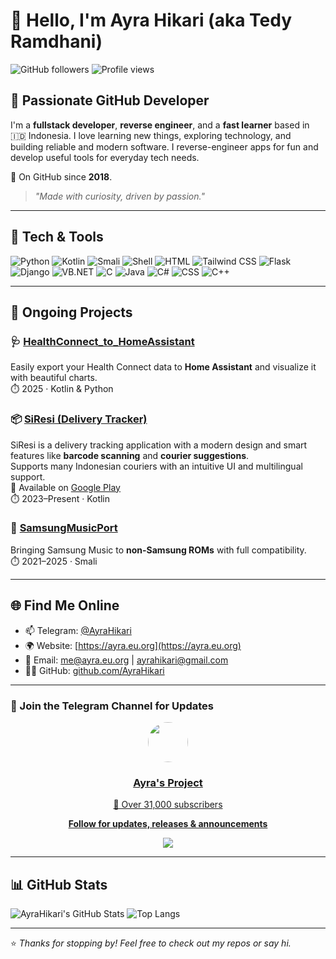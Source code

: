 # 👋 Hello, I'm Ayra Hikari (aka Tedy Ramdhani)

![GitHub followers](https://img.shields.io/github/followers/AyraHikari?style=social)
![Profile views](https://komarev.com/ghpvc/?username=AyraHikari&color=blue)

## 🌟 Passionate GitHub Developer

I'm a **fullstack developer**, **reverse engineer**, and a **fast learner** based in 🇮🇩 Indonesia. I love learning new things, exploring technology, and building reliable and modern software. I reverse-engineer apps for fun and develop useful tools for everyday tech needs.

🧭 On GitHub since **2018**.

> _"Made with curiosity, driven by passion."_  

---

## 🔧 Tech & Tools

![Python](https://img.shields.io/badge/-Python-333?style=flat&logo=python)
![Kotlin](https://img.shields.io/badge/-Kotlin-333?style=flat&logo=kotlin)
![Smali](https://img.shields.io/badge/-Smali-333?style=flat&logo=android)
![Shell](https://img.shields.io/badge/-Shell-333?style=flat&logo=gnu-bash)
![HTML](https://img.shields.io/badge/-HTML5-333?style=flat&logo=html5)
![Tailwind CSS](https://img.shields.io/badge/-Tailwind-333?style=flat&logo=tailwind-css)
![Flask](https://img.shields.io/badge/-Flask-333?style=flat&logo=flask)
![Django](https://img.shields.io/badge/-Django-333?style=flat&logo=django)
![VB.NET](https://img.shields.io/badge/-Visual%20Basic-333?style=flat&logo=dotnet)
![C](https://img.shields.io/badge/-C-333?style=flat&logo=c)
![Java](https://img.shields.io/badge/-Java-333?style=flat&logo=java)
![C#](https://img.shields.io/badge/-C%23-333?style=flat&logo=csharp)
![CSS](https://img.shields.io/badge/-CSS-333?style=flat&logo=css3)
![C++](https://img.shields.io/badge/-C++-333?style=flat&logo=cpp)

---

## 🚧 Ongoing Projects

### 🩺 [HealthConnect_to_HomeAssistant](https://github.com/AyraHikari/HealthConnect_to_HomeAssistant)  
Easily export your Health Connect data to **Home Assistant** and visualize it with beautiful charts.  
⏱️ 2025 · Kotlin & Python

### 📦 [SiResi (Delivery Tracker)](https://play.google.com/store/apps/details?id=me.ayra.siresi)  
SiResi is a delivery tracking application with a modern design and smart features like **barcode scanning** and **courier suggestions**.  
Supports many Indonesian couriers with an intuitive UI and multilingual support.  
📱 Available on [Google Play](https://play.google.com/store/apps/details?id=me.ayra.siresi)  
⏱️ 2023–Present · Kotlin

### 🎵 [SamsungMusicPort](https://github.com/AyraHikari/SamsungMusicPort)  
Bringing Samsung Music to **non-Samsung ROMs** with full compatibility.  
⏱️ 2021–2025 · Smali

---

## 🌐 Find Me Online

- 📫 Telegram: [@AyraHikari](https://t.me/AyraHikari)  
- 🌍 Website: [https://ayra.eu.org](https://ayra.eu.org)
- 📧 Email: [me@ayra.eu.org](mailto:me@ayra.eu.org) | [ayrahikari@gmail.com](mailto:ayrahikari@gmail.com)
- 🧑‍💻 GitHub: [github.com/AyraHikari](https://github.com/AyraHikari)

---

### 🔔 Join the Telegram Channel for Updates

<div align="center">
  <a href="https://t.me/AyraProject" target="_blank">
    <img src="https://cdn5.cdn-telegram.org/file/hHS50v1LPPK6mMHQRq-01EyyiApCkwS1RnamLQWR8JOg6-3Y0AcTP-iObEpOvPg5P1rUJxAwtEHXENoM7nNiP2xWvZ3nS7ycxDl_IvNrLin_2CJt4kVzMoeaJmSBBPCxacUla9KoMNpj9AslsgC1WgI863ML6nFpn3IAC7ofghCd9boXnU5TOZ7NCsm2XG0RKW2flrWdAzCPt5RLVsg1Nflw3dCXcG67WnQyr1A0Kh1fhG2eqatRrzSiv_aXx78CWYVq8QcVBOu9kdCpG9oSLlc1MITFHAhSZbAu_WntqubpG7zC83dM2SyRS5_dt7V7JsitzNS9Jq8sRob3gacKMA.jpg" width="64" height="64" style="border-radius: 50%;" />
    <h3>Ayra's Project</h3>
    <p>📡 Over 31,000 subscribers</p>
    <p><strong>Follow for updates, releases & announcements</strong></p>
    <a href="https://t.me/AyraProject"><img src="https://img.shields.io/badge/Join%20Channel-0088cc?style=for-the-badge&logo=telegram&logoColor=white" /></a>
  </a>
</div>

---

## 📊 GitHub Stats

![AyraHikari's GitHub Stats](https://github-readme-stats.vercel.app/api?username=AyraHikari&show_icons=true&theme=tokyonight&count_private=true)
![Top Langs](https://github-readme-stats.vercel.app/api/top-langs/?username=AyraHikari&layout=compact&theme=tokyonight)

---

⭐️ _Thanks for stopping by! Feel free to check out my repos or say hi._  
